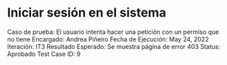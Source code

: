 # Iniciar sesión en el sistema

Caso de prueba: El usuario intenta hacer una petición con un permiso que no tiene
Encargado: Andrea Piñeiro
Fecha de Ejecución: May 24, 2022
Iteración: IT3
Resultado Esperado: Se muestra página de error 403
Status: Aprobado
Test Case ID: 9